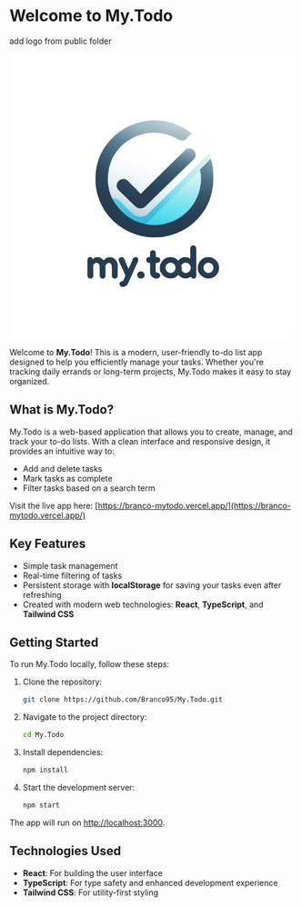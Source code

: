 
# Welcome to My.Todo

add logo from public folder

![My.Todo Logo](public/logo.png)

Welcome to **My.Todo**! This is a modern, user-friendly to-do list app designed to help you efficiently manage your tasks. Whether you're tracking daily errands or long-term projects, My.Todo makes it easy to stay organized.

## What is My.Todo?

My.Todo is a web-based application that allows you to create, manage, and track your to-do lists. With a clean interface and responsive design, it provides an intuitive way to:
- Add and delete tasks
- Mark tasks as complete
- Filter tasks based on a search term

Visit the live app here: [https://branco-mytodo.vercel.app/](https://branco-mytodo.vercel.app/)

## Key Features
- Simple task management
- Real-time filtering of tasks
- Persistent storage with **localStorage** for saving your tasks even after refreshing
- Created with modern web technologies: **React**, **TypeScript**, and **Tailwind CSS**

## Getting Started

To run My.Todo locally, follow these steps:

1. Clone the repository:
   ```bash
   git clone https://github.com/Branco95/My.Todo.git
   ```

2. Navigate to the project directory:
   ```bash
   cd My.Todo
   ```

3. Install dependencies:
   ```bash
   npm install
   ```

4. Start the development server:
   ```bash
   npm start
   ```

The app will run on [http://localhost:3000](http://localhost:3000).

## Technologies Used
- **React**: For building the user interface
- **TypeScript**: For type safety and enhanced development experience
- **Tailwind CSS**: For utility-first styling
